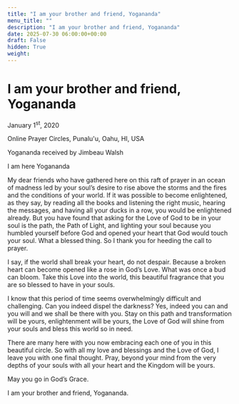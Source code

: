 ```yaml
---
title: "I am your brother and friend, Yogananda"
menu_title: ""
description: "I am your brother and friend, Yogananda"
date: 2025-07-30 06:00:00+00:00
draft: False
hidden: True
weight:
---
```

# I am your brother and friend, Yogananda

January 1<sup>st</sup>, 2020

Online Prayer Circles, Punalu'u, Oahu, HI, USA

Yogananda received by Jimbeau Walsh

I am here Yogananda

My dear friends who have gathered here on this raft of prayer in an ocean of madness led by your soul’s desire to rise above the storms and the fires and the conditions of your world. If it was possible to become enlightened, as they say, by reading all the books and listening the right music, hearing the messages, and having all your ducks in a row, you would be enlightened already. But you have found that asking for the Love of God to be in your soul is the path, the Path of Light, and lighting your soul because you humbled yourself before God and opened your heart that God would touch your soul. What a blessed thing. So I thank you for heeding the call to prayer.

I say, if the world shall break your heart, do not despair. Because a broken heart can become opened like a rose in God’s Love. What was once a bud can bloom. Take this Love into the world, this beautiful fragrance that you are so blessed to have in your souls.

I know that this period of time seems overwhelmingly difficult and challenging. Can you indeed dispel the darkness? Yes, indeed you can and you will and we shall be there with you. Stay on this path and transformation will be yours, enlightenment will be yours, the Love of God will shine from your souls and bless this world so in need.

There are many here with you now embracing each one of you in this beautiful circle. So with all my love and blessings and the Love of God, I leave you with one final thought. Pray, beyond your mind from the very depths of your souls with all your heart and the Kingdom will be yours.

May you go in God’s Grace.

I am your brother and friend, Yogananda.
